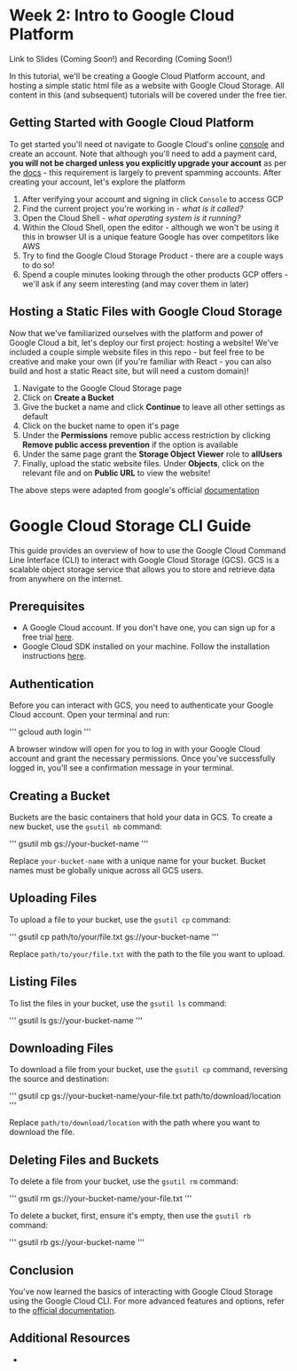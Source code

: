 
# Week 2: Intro to Google Cloud Platform

Link to Slides (Coming Soon!) and Recording (Coming Soon!)

In this tutorial, we'll be creating a Google Cloud Platform account, and hosting a simple static html file as a website with Google Cloud Storage. All content in this (and subsequent) tutorials will be covered under the free tier.

## Getting Started with Google Cloud Platform

To get started you'll need ot navigate to Google Cloud's online [console](https://cloud.google.com/) and create an account. Note that although you'll need to add a payment card, **you will not be charged unless you explicitly upgrade your account** as per the [docs](https://cloud.google.com/free/docs/free-cloud-features#:~:text=To%20complete%20your%20Free%20Trial,enable%20us%20to%20charge%20you.) - this requirement is largely to prevent spamming accounts. After creating your account, let's explore the platform

1. After verifying your account and signing in click `Console` to access GCP
2. Find the current project you're working in - *what is it called?*
3. Open the Cloud Shell - *what operating system is it running?*
4. Within the Cloud Shell, open the editor - although we won't be using it this in browser UI is a unique feature Google has over competitors like AWS
5. Try to find the Google Cloud Storage Product - there are a couple ways to do so!
6. Spend a couple minutes looking through the other products GCP offers - we'll ask if any seem interesting (and may cover them in later)

## Hosting a Static Files with Google Cloud Storage

Now that we've familiarized ourselves with the platform and power of Google Cloud a bit, let's deploy our first project: hosting a website! We've included a couple simple website files in this repo - but feel free to be creative and make your own (if you're familiar with React - you can also build and host a static React site, but will need a custom domain)! 

1. Navigate to the Google Cloud Storage page
2. Click on **Create a Bucket**
3. Give the bucket a name and click **Continue** to leave all other settings as default
4. Click on the bucket name to open it's page 
5. Under the **Permissions** remove public access restriction by clicking **Remove public access prevention** if the option is available
6. Under the same page grant the **Storage Object Viewer** role to **allUsers**
7. Finally, upload the static website files. Under **Objects**, click on the relevant file and on **Public URL** to view the website!

The above steps were adapted from google's official [documentation](https://cloud.google.com/storage/docs/hosting-static-website)

# Google Cloud Storage CLI Guide

This guide provides an overview of how to use the Google Cloud Command Line Interface (CLI) to interact with Google Cloud Storage (GCS). GCS is a scalable object storage service that allows you to store and retrieve data from anywhere on the internet.

## Prerequisites

- A Google Cloud account. If you don't have one, you can sign up for a free trial [here](https://cloud.google.com/free).
- Google Cloud SDK installed on your machine. Follow the installation instructions [here](https://cloud.google.com/sdk/docs/install).

## Authentication

Before you can interact with GCS, you need to authenticate your Google Cloud account. Open your terminal and run:

'''
gcloud auth login
'''

A browser window will open for you to log in with your Google Cloud account and grant the necessary permissions. Once you've successfully logged in, you'll see a confirmation message in your terminal.

## Creating a Bucket

Buckets are the basic containers that hold your data in GCS. To create a new bucket, use the `gsutil mb` command:

'''
gsutil mb gs://your-bucket-name
'''

Replace `your-bucket-name` with a unique name for your bucket. Bucket names must be globally unique across all GCS users.

## Uploading Files

To upload a file to your bucket, use the `gsutil cp` command:

'''
gsutil cp path/to/your/file.txt gs://your-bucket-name
'''

Replace `path/to/your/file.txt` with the path to the file you want to upload.

## Listing Files

To list the files in your bucket, use the `gsutil ls` command:

'''
gsutil ls gs://your-bucket-name
'''

## Downloading Files

To download a file from your bucket, use the `gsutil cp` command, reversing the source and destination:

'''
gsutil cp gs://your-bucket-name/your-file.txt path/to/download/location
'''

Replace `path/to/download/location` with the path where you want to download the file.

## Deleting Files and Buckets

To delete a file from your bucket, use the `gsutil rm` command:

'''
gsutil rm gs://your-bucket-name/your-file.txt
'''

To delete a bucket, first, ensure it's empty, then use the `gsutil rb` command:

'''
gsutil rb gs://your-bucket-name
'''

## Conclusion

You've now learned the basics of interacting with Google Cloud Storage using the Google Cloud CLI. For more advanced features and options, refer to the [official documentation](https://cloud.google.com/storage/docs).

## Additional Resources
* 
